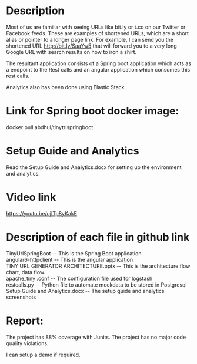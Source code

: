 # Description
Most of us are familiar with seeing URLs like bit.ly or t.co on our Twitter or Facebook feeds. These are examples of shortened URLs, which are a short alias or pointer to a longer page link. For example, I can send you the shortened URL http://bit.ly/SaaYw5 that will forward you to a very long Google URL with search results on how to iron a shirt.

The resultant application consists of a Spring boot application which acts as a endpoint to the Rest calls and an angular application which consumes this rest calls.

Analytics also has been done using Elastic Stack.

# Link for Spring boot docker image:
docker pull abdhul/tinytrlspringboot
# Setup Guide and Analytics
Read the Setup Guide and Analytics.docx for setting up the environment and analytics.
# Video link
https://youtu.be/ujITp8yKakE

# Description of each file in github link 
TinyUrlSpringBoot -- This is the Spring Boot application	\
angular6-httpclient -- This is the angular application \
TINY URL GENERATOR ARCHITECTURE.pptx -- This is the architecture flow chart, data flow. \
apache_tiny .conf -- The configuration file used for logstash \
restcalls.py -- Python file to automate mockdata to be stored in Postgresql \
Setup Guide and Analytics.docx -- The setup guide and analytics screenshots


# Report:
The project has 88% coverage with Junits.
The project has no major code quality violations.

I can setup a demo if required.
